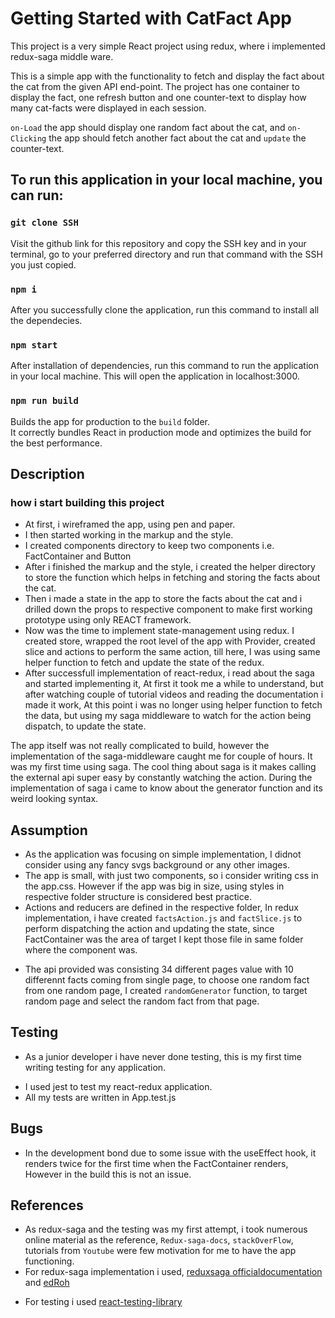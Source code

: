 # Getting Started with CatFact App

This project is a very simple React project using redux, where i implemented redux-saga middle ware.

This is a simple app with the functionality to fetch and display the fact about the cat from the given API end-point.
The project has one container to display the fact, one refresh button and one counter-text to display how many cat-facts were displayed in each session.

`on-Load` the app should display one random fact about the cat, and `on-Clicking` the app should fetch another fact about the cat and `update` the counter-text.

## To run this application in your local machine, you can run:

### `git clone SSH`

Visit the github link for this repository and copy the SSH key and in your terminal, go to your preferred directory and run that command with the SSH you just copied.

### `npm i`

After you successfully clone the application, run this command to install all the dependecies.

### `npm start`

After installation of dependencies, run this command to run the application in your local machine.
This will open the application in localhost:3000.

### `npm run build`

Builds the app for production to the `build` folder.\
It correctly bundles React in production mode and optimizes the build for the best performance.

## Description

### how i start building this project

- At first, i wireframed the app, using pen and paper.
- I then started working in the markup and the style.
- I created components directory to keep two components i.e. FactContainer and Button
- After i finished the markup and the style, i created the helper directory to store the function which helps in fetching and storing the facts about the cat.
- Then i made a state in the app to store the facts about the cat and i drilled down the props to respective component to make first working prototype using only REACT framework.
- Now was the time to implement state-management using redux. I created store, wrapped the root level of the app with Provider, created slice and actions to perform the same action, till here, I was using same helper function to fetch and update the state of the redux.
- After successfull implementation of react-redux, i read about the saga and started implementing it, At first it took me a while to understand, but after watching couple of tutorial videos and reading the documentation i made it work, At this point i was no longer using helper function to fetch the data, but using my saga middleware to watch for the action being dispatch, to update the state.

The app itself was not really complicated to build, however the implementation of the saga-middleware caught me for couple of hours. It was my first time using saga. The cool thing about saga is it makes calling the external api super easy by constantly watching the action.
During the implementation of saga i came to know about the generator function and its weird looking syntax.

## Assumption

- As the application was focusing on simple implementation, I didnot consider using any fancy svgs background or any other images.
- The app is small, with just two components, so i consider writing css in the app.css. However if the app was big in size, using styles in respective folder structure is considered best practice.
- Actions and reducers are defined in the respective folder, In redux implementation, i have created `factsAction.js` and `factSlice.js` to perform dispatching the action and updating the state, since FactContainer was the area of target I kept those file in same folder where the component was.

* The api provided was consisting 34 different pages value with 10 differennt facts coming from single page, to choose one random fact from one random page, I created `randomGenerator` function, to target random page and select the random fact from that page.

## Testing

- As a junior developer i have never done testing, this is my first time writing testing for any application.

* I used jest to test my react-redux application.
* All my tests are written in App.test.js

## Bugs

- In the development bond due to some issue with the useEffect hook, it renders twice for the first time when the FactContainer renders, However in the build this is not an issue.

## References

- As redux-saga and the testing was my first attempt, i took numerous online material as the reference, `Redux-saga-docs`, `stackOverFlow`, tutorials from `Youtube` were few motivation for me to have the app functioning.
- For redux-saga implementation i used, [reduxsaga officialdocumentation](https://redux-saga.js.org/) and [edRoh](https://www.youtube.com/watch?v=9MMSRn5NoFY)

* For testing i used [react-testing-library](https://create-react-app.dev/docs/running-tests/)
